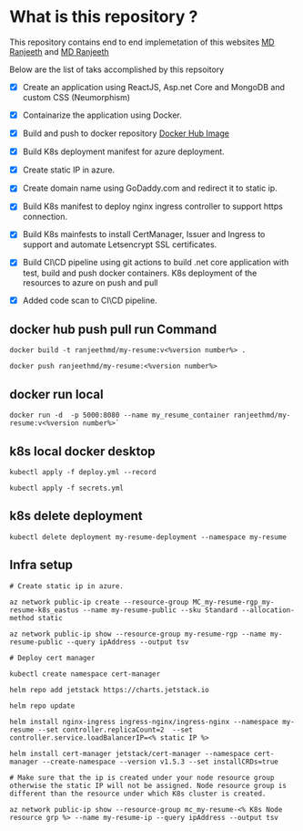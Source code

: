 # What is this repository ?
This repository contains end to end implemetation of this websites [MD Ranjeeth](https://md.ranjeeth.info) and [MD Ranjeeth](https://www.ranjeeth.info)

Below are the list of taks accomplished by this repsoitory

- [x] Create an application using ReactJS, Asp.net Core and MongoDB and custom CSS (Neumorphism)
- [x] Containarize the application using Docker.
- [x] Build and push to docker repository [Docker Hub Image](https://hub.docker.com/repository/docker/ranjeethmd/my-resume)
- [x] Build K8s deployment manifest for azure deployment.
- [x] Create static IP in azure.
- [x] Create domain name using GoDaddy.com and redirect it to static ip.
- [x] Build K8s manifest to deploy nginx ingress controller to support https connection.
- [x] Build K8s mainfests to install CertManager, Issuer and Ingress to support and automate Letsencrypt SSL certificates.      
- [x] Build CI\CD pipeline using git actions to build .net core application with test, build and push docker containers. K8s deployment of the resources to azure on push and pull
- [x] Added code scan to CI\CD pipeline.


## docker hub push pull run Command
```
docker build -t ranjeethmd/my-resume:v<%version number%> .

docker push ranjeethmd/my-resume:<%version number%>
```
## docker run local
```
docker run -d  -p 5000:8080 --name my_resume_container ranjeethmd/my-resume:v<%version number%>`
```
## k8s local docker desktop
```
kubectl apply -f deploy.yml --record

kubectl apply -f secrets.yml
```
## k8s delete deployment
```
kubectl delete deployment my-resume-deployment --namespace my-resume
```
## Infra setup
```
# Create static ip in azure.

az network public-ip create --resource-group MC_my-resume-rgp_my-resume-k8s_eastus --name my-resume-public --sku Standard --allocation-method static

az network public-ip show --resource-group my-resume-rgp --name my-resume-public --query ipAddress --output tsv

# Deploy cert manager

kubectl create namespace cert-manager

helm repo add jetstack https://charts.jetstack.io

helm repo update

helm install nginx-ingress ingress-nginx/ingress-nginx --namespace my-resume --set controller.replicaCount=2  --set controller.service.loadBalancerIP=<% static IP %>

helm install cert-manager jetstack/cert-manager --namespace cert-manager --create-namespace --version v1.5.3 --set installCRDs=true

# Make sure that the ip is created under your node resource group otherwise the static IP will not be assigned. Node resource group is different than the resource under which K8s cluster is created.

az network public-ip show --resource-group mc_my-resume-<% K8s Node resource grp %> --name my-resume-ip --query ipAddress --output tsv
```
